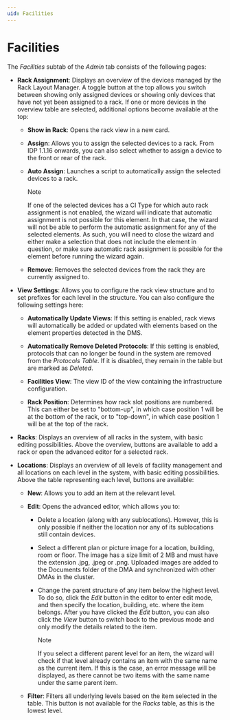 ```yaml
---
uid: Facilities
---
```


# Facilities

The *Facilities* subtab of the *Admin* tab consists of the following pages:

- **Rack Assignment**: Displays an overview of the devices managed by the Rack Layout Manager. A toggle button at the top allows you switch between showing only assigned devices or showing only devices that have not yet been assigned to a rack. If one or more devices in the overview table are selected, additional options become available at the top:

    - **Show in Rack**: Opens the rack view in a new card.

    - **Assign**: Allows you to assign the selected devices to a rack. From IDP 1.1.16 onwards, you can also select whether to assign a device to the front or rear of the rack.

    - **Auto Assign**: Launches a script to automatically assign the selected devices to a rack.

        > [!NOTE]
        > If one of the selected devices has a CI Type for which auto rack assignment is not enabled, the wizard will indicate that automatic assignment is not possible for this element. In that case, the wizard will not be able to perform the automatic assignment for any of the selected elements. As such, you will need to close the wizard and either make a selection that does not include the element in question, or make sure automatic rack assignment is possible for the element before running the wizard again.

    - **Remove**: Removes the selected devices from the rack they are currently assigned to.

- **View Settings**: Allows you to configure the rack view structure and to set prefixes for each level in the structure. You can also configure the following settings here:

    - **Automatically Update Views**: If this setting is enabled, rack views will automatically be added or updated with elements based on the element properties detected in the DMS.

    - **Automatically Remove Deleted Protocols**: If this setting is enabled, protocols that can no longer be found in the system are removed from the *Protocols Table*. If it is disabled, they remain in the table but are marked as *Deleted*.

    - **Facilities View**: The view ID of the view containing the infrastructure configuration.

    - **Rack Position**: Determines how rack slot positions are numbered. This can either be set to "bottom-up", in which case position 1 will be at the bottom of the rack, or to "top-down", in which case position 1 will be at the top of the rack.

- **Racks**: Displays an overview of all racks in the system, with basic editing possibilities. Above the overview, buttons are available to add a rack or open the advanced editor for a selected rack.

- **Locations**: Displays an overview of all levels of facility management and all locations on each level in the system, with basic editing possibilities. Above the table representing each level, buttons are available:

    - **New**: Allows you to add an item at the relevant level.

    - **Edit**: Opens the advanced editor, which allows you to:

        - Delete a location (along with any sublocations). However, this is only possible if neither the location nor any of its sublocations still contain devices.

        - Select a different plan or picture image for a location, building, room or floor. The image has a size limit of 2 MB and must have the extension .jpg, .jpeg or .png. Uploaded images are added to the Documents folder of the DMA and synchronized with other DMAs in the cluster.

        - Change the parent structure of any item below the highest level. To do so, click the *Edit* button in the editor to enter edit mode, and then specify the location, building, etc. where the item belongs. After you have clicked the *Edit* button, you can also click the *View* button to switch back to the previous mode and only modify the details related to the item.

            > [!NOTE]
            > If you select a different parent level for an item, the wizard will check if that level already contains an item with the same name as the current item. If this is the case, an error message will be displayed, as there cannot be two items with the same name under the same parent item.

    - **Filter**: Filters all underlying levels based on the item selected in the table. This button is not available for the *Racks* table, as this is the lowest level.
